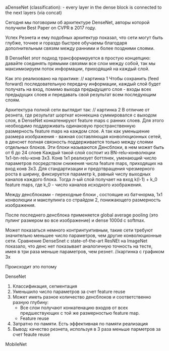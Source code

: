 aDenseNet (classification):
	- every layer in the dense block is connected to the next layers (via concat)


Сегодня мы поговорим об архитектуре DenseNet, авторы которой получили Best Paper on CVPR в 2017 году.

Успех Резнета и ему подобных архитектур показал, что сети могут быть глубже, точнее и гораздо быстрее обучаемы благодаря дополнительным связям между ранними и более поздними слоями.	

В DenseNet этот подход трансформируется в простую концепцию: давайте соединять прямыми связями все слои между собой, так мы максимизируем поток информации, приходящий на каждый слой.

Как это реализовано на практике:
// картинка 1
Чтобы сохранить (feed forward) последовательную передачу информации, каждый слой будет получать на вход, помимо выхода предыдущего слоя - входы всех предыдущих слоев и передавать cвой результат всем последующим слоям. 

Архитектура полной сети выглядит так:
// картинка 2
В отличие от резнета, где результат шорткат коннекшна суммировался с выходом слоя, в DenseNet конкатенируют feature maps с ранних слоев.
Для этого необходимо поддерживать одинаковую пространственную размерность feature maps на каждом слое. 
А так как уменьшение размера изображения - важная составляющая конволюционных сетей, в денснет полная связность поддерживается только между слоями отдельных блоков. 
Эти блоки называются Денсблоки, в нем может быть от 6 до 24 слоев Каждый такой слой состоит из BN-relu-конволюции 1x1-bn-relu-конв 3х3.
Конв 1х1 реализует боттлнек, уменающий число параметров посредством снижения числа feature maps, приходящих на вход конв 3х3.
Для стандартизации и предотвращения чрезмерного роста в ширину, фиксируется параметр k, равный числу выходных каналов каждого блока. Тогда л-ый слой получает на вход k(l-1) + k_0 feature maps, где k_0 - число каналов исходного изображения.

Между денсблоками - переходные блоки , состоящие из батчнорма, 1х1 конволюции и макспулинга со страйдом 2, понижающего размерность изображения.

После последнего денсблока применяется global average pooling (это пулинг размером во все изображение) и dense 1000d с softmax. 


Может показаться немного контринтуитивным, такие сети требуют значительно меньшее число параметров, чем другие конволюционные сети. 
Сравнение DenseSnet с state-of-the-art ResNEt на ImageNet показало, что денс нет показывает аналогичную точность на тесте, имея в три раза меньше параметров, чем резнет.
//картинка с графиком 3х

Происходит это потому 













DenseNet

1. Классификация, сегментация
2. Уменьшило число параметров за счет feature reuse
3. Может иметь разное количество денсблоков и соответственно разную глубину:
	- Все слои получают конкатенацию входов от всех предшествующих с той же размерностью feature map. 
	- Feature reuse
4. Затратно по памяти. Есть эффективная по памяти реализация
5. Вывод: качество резнета, используя в 3 раза меньше парметров за счет feaute reuse

MobileNet

















